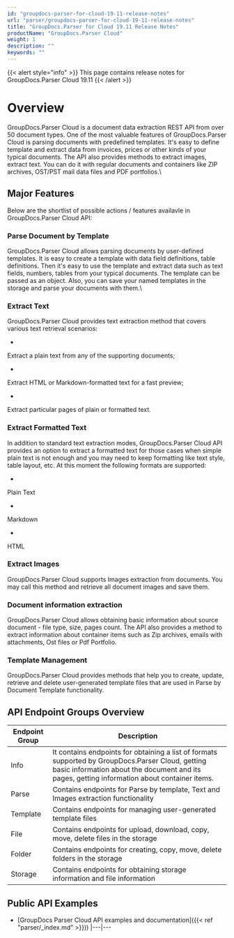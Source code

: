 ```yaml
---
id: "groupdocs-parser-for-cloud-19-11-release-notes"
url: "parser/groupdocs-parser-for-cloud-19-11-release-notes"
title: "GroupDocs.Parser for Cloud 19.11 Release Notes"
productName: "GroupDocs.Parser Cloud"
weight: 1
description: ""
keywords: ""
---
```


{{< alert style="info" >}}
This page contains release notes for GroupDocs.Parser Cloud 19.11
{{< /alert >}}

# Overview #

GroupDocs.Parser Cloud is a document data extraction REST API from over 50 document types. One of the most valuable features of GroupDocs.Parser Cloud is parsing documents with predefined templates. It's easy to define template and extract data from invoices, prices or other kinds of your typical documents. The API also provides methods to extract images, extract text. You can do it with regular documents and containers like ZIP archives, OST/PST mail data files and PDF portfolios.\\

## Major Features ##

Below are the shortlist of possible actions / features availavle in GroupDocs.Parser Cloud API:

### Parse Document by Template ###

GroupDocs.Parser Cloud allows parsing documents by user-defined templates. It is easy to create a template with data field definitions, table definitions. Then it's easy to use the template and extract data such as text fields, numbers, tables from your typical documents. The template can be passed as an object. Also, you can save your named templates in the storage and parse your documents with them.\\

### Extract Text ###

GroupDocs.Parser Cloud provides text extraction method that covers various text retrieval scenarios:

* 
Extract a plain text from any of the supporting documents;

* 
Extract HTML or Markdown-formatted text for a fast preview;

* 
Extract particular pages of plain or formatted text.


### Extract Formatted Text ###

In addition to standard text extraction modes, GroupDocs.Parser Cloud API provides an option to extract a formatted text for those cases when simple plain text is not enough and you may need to keep formatting like text style, table layout, etc. At this moment the following formats are supported:

* 
Plain Text

* 
Markdown

* 
HTML


### Extract Images ###

GroupDocs.Parser Cloud supports Images extraction from documents. You may call this method and retrieve all document images and save them.

### Document information extraction ###

GroupDocs.Parser Cloud allows obtaining basic information about source document - file type, size, pages count. The API also provides a method to extract information about container items such as Zip archives, emails with attachments, Ost files or Pdf Portfolio.

### Template Management ###

GroupDocs.Parser Cloud provides methods that help you to create, update, retrieve and delete user-generated template files that are used in Parse by Document Template functionality.

## API Endpoint Groups Overview ##

|Endpoint Group|Description
|---|---
|Info|It contains endpoints for obtaining a list of formats supported by GroupDocs.Parser Cloud, getting basic information about the document and its pages, getting information about container items.
|Parse|Contains endpoints for Parse by template, Text and Images extraction functionality
|Template|Contains endpoints for managing user-generated template files
|File|Contains endpoints for upload, download, copy, move, delete files in the storage
|Folder|Contains endpoints for creating, copy, move, delete folders in the storage
|Storage|Contains endpoints for obtaining storage information and file information


## Public API Examples ##

* [GroupDocs Parser Cloud API examples and documentation]({{< ref "parser/_index.md" >}}))
|---|---

